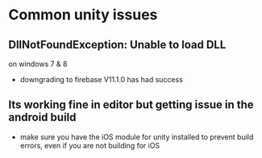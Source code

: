 # Common unity issues

## DllNotFoundException: Unable to load DLL 
on windows 7 & 8
- downgrading to firebase V11.1.0 has had success

## Its working fine in editor but getting issue in the android build
- make sure you have the iOS module for unity installed to prevent build errors, even if you are not building for iOS
